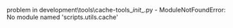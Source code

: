 problem in development\tools\cache-tools\__init__.py - ModuleNotFoundError: No module named 'scripts.utils.cache'
